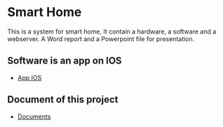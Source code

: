 # Smart Home
This is a system for smart home, It contain a hardware, a software and a webserver. A Word report and a Powerpoint file for presentation.

## Software is an app on IOS
* [App IOS]()

## Document of this project
* [Documents](/Document)
